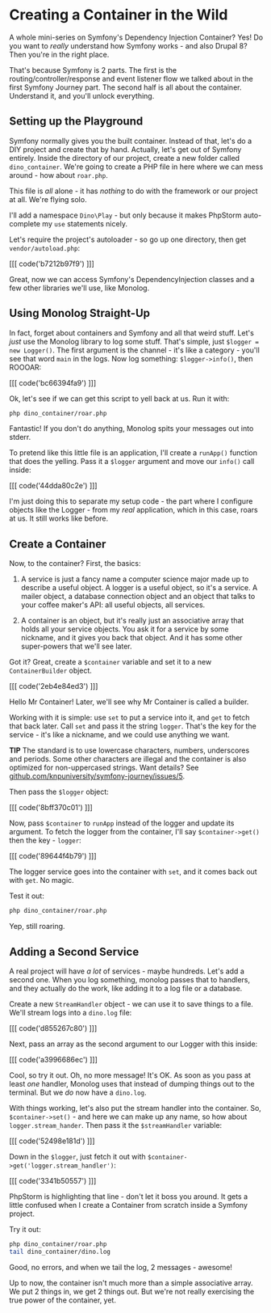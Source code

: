 # Creating a Container in the Wild

A whole mini-series on Symfony's Dependency Injection Container? Yes! Do
you want to *really* understand how Symfony works - and also Drupal 8?
Then you're in the right place.

That's because Symfony is 2 parts. The first is the routing/controller/response
and event listener flow we talked about in the first Symfony Journey part.
The second half is all about the container. Understand it, and you'll unlock
everything.

## Setting up the Playground

Symfony normally gives you the built container. Instead of that, let's do
a DIY project and create that by hand. Actually, let's get out of Symfony
entirely. Inside the directory of our project, create a new folder called
`dino_container`. We're going to create a PHP file in here where we can mess
around - how about `roar.php`.

This file is *all* alone - it has *nothing* to do with the framework or our
project at all. We're flying solo.

I'll add a namespace `Dino\Play` - but only because it makes PhpStorm 
auto-complete my `use` statements nicely.

Let's require the project's autoloader - so go up one directory, then get
`vendor/autoload.php`:

[[[ code('b7212b97f9') ]]]

Great, now we can access Symfony's DependencyInjection classes and a few other
libraries we'll use, like Monolog.

## Using Monolog Straight-Up

In fact, forget about containers and Symfony and all that weird stuff. Let's
*just* use the Monolog library to log some stuff. That's simple, just
`$logger = new Logger()`. The first argument is the channel - it's like a
category - you'll see that word `main` in the logs. Now log something:
`$logger->info()`, then ROOOAR:

[[[ code('bc66394fa9') ]]]

Ok, let's see if we can get this script to yell back at us. Run it with:

```bash
php dino_container/roar.php
```

Fantastic! If you don't do anything, Monolog spits your messages out into
stderr.

To pretend like this little file is an application, I'll create a `runApp()`
function that does the yelling. Pass it a `$logger` argument and move our
`info()` call inside:

[[[ code('44dda80c2e') ]]]

I'm just doing this to separate my setup code - the part where I configure
objects like the Logger - from my *real* application, which in this case,
roars at us. It still works like before.

## Create a Container

Now, to the container? First, the basics:

1. A service is just a fancy name a computer science major made up to describe
   a useful object. A logger is a useful object, so it's a service. A mailer
   object, a database connection object and an object that talks to your
   coffee maker's API: all useful objects, all services.

2. A container is an object, but it's really just an associative array that
   holds all your service objects. You ask it for a service by some nickname,
   and it gives you back that object. And it has some other super-powers
   that we'll see later.

Got it? Great, create a `$container` variable and set it to a new `ContainerBuilder`
object.

[[[ code('2eb4e84ed3') ]]]

Hello Mr Container! Later, we'll see why Mr Container is called a builder.

Working with it is simple: use `set` to put a service into it, and `get` to
fetch that back later. Call `set` and pass it the string `logger`. That's
the key for the service - it's like a nickname, and we could use anything we
want.

**TIP** The standard is to use lowercase characters, numbers, underscores
and periods. Some other characters are illegal and the container is also
optimized for non-uppercased strings. Want details? See
[github.com/knpuniversity/symfony-journey/issues/5](https://github.com/knpuniversity/symfony-journey/issues/5).

Then pass the `$logger` object:

[[[ code('8bff370c01') ]]]

Now, pass `$container` to `runApp` instead of the logger and update its
argument. To fetch the logger from the container, I'll say `$container->get()`
then the key - `logger`:

[[[ code('89644f4b79') ]]]

The logger service goes into the container with `set`, and it comes back
out with `get`. No magic.

Test it out:

```bash
php dino_container/roar.php
```

Yep, still roaring.

## Adding a Second Service

A real project will have *a lot* of services - maybe hundreds. Let's add a
second one. When you log something, monolog passes that to handlers, and
they actually do the work, like adding it to a log file or a database.

Create a new `StreamHandler` object - we can use it to save things to a file.
We'll stream logs into a `dino.log` file:

[[[ code('d855267c80') ]]]

Next, pass an array as the second argument to our Logger with this inside:

[[[ code('a3996686ec') ]]]

Cool, so try it out. Oh, no more message! It's OK. As soon as you pass at
least *one* handler, Monolog uses that instead of dumping things out to the
terminal. But we *do* now have a `dino.log`.

With things working, let's also put the stream handler into the container.
So, `$container->set()` - and here we can make up any name, so how about
`logger.stream_hander`. Then pass it the `$streamHandler` variable:

[[[ code('52498e181d') ]]]

Down in the `$logger`, just fetch it out with `$container->get('logger.stream_handler')`:

[[[ code('3341b50557') ]]]

PhpStorm is highlighting that line - don't let it boss you around. It gets
a little confused when I create a Container from scratch inside a Symfony
project.

Try it out:

```bash
php dino_container/roar.php
tail dino_container/dino.log
```

Good, no errors, and when we tail the log, 2 messages - awesome!

Up to now, the container isn't much more than a simple associative array.
We put 2 things in, we get 2 things out. But we're not really exercising
the true power of the container, yet.
